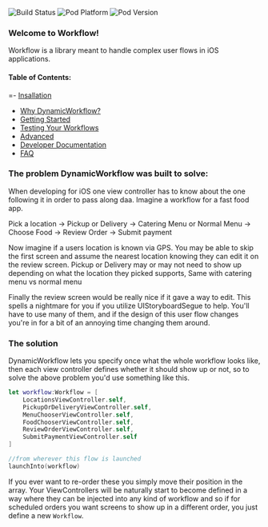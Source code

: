 ![Build Status](https://img.shields.io/travis/com/Tyler-Keith-Thompson/Workflow.svg?style=popout) ![Pod Platform](https://img.shields.io/cocoapods/p/DynamicWorkflow.svg?style=popout) ![Pod Version](https://img.shields.io/cocoapods/v/DynamicWorkflow.svg?style=popout)

### Welcome to Workflow!
Workflow is a library meant to handle complex user flows in iOS applications.

#### Table of Contents:
=- [Insallation](https://github.com/Tyler-Keith-Thompson/Workflow/wiki/Installation)
- [Why DynamicWorkflow?](https://github.com/Tyler-Keith-Thompson/Workflow/wiki/why-this-library)
- [Getting Started](https://github.com/Tyler-Keith-Thompson/Workflow/wiki/getting-started)
- [Testing Your Workflows](https://github.com/Tyler-Keith-Thompson/Workflow/wiki/testing)
- [Advanced](https://github.com/Tyler-Keith-Thompson/Workflow/wiki/advanced)
- [Developer Documentation](https://github.com/Tyler-Keith-Thompson/Workflow/wiki/dev-docs)
- [FAQ](https://github.com/Tyler-Keith-Thompson/Workflow/wiki/faq)

### The problem DynamicWorkflow was built to solve:
When developing for iOS one view controller has to know about the one following it in order to pass along daa. Imagine a workflow for a fast food app.

Pick a location -> Pickup or Delivery -> Catering Menu or Normal Menu -> Choose Food -> Review Order -> Submit payment

Now imagine if a users location is known via GPS. You may be able to skip the first screen and assume the nearest location knowing they can edit it on the review screen. Pickup or Delivery may or may not need to show up depending on what the location they picked supports, Same with catering menu vs normal menu

Finally the review screen would be really nice if it gave a way to edit. This spells a nightmare for you if you utilize UIStoryboardSegue to help. You'll have to use many of them, and if the design of this user flow changes you're in for a bit of an annoying time changing them around.


### The solution
DynamicWorkflow lets you specify once what the whole workflow looks like, then each view controller defines whether it should show up or not, so to solve the above problem you'd use something like this.

```swift
let workflow:Workflow = [
    LocationsViewController.self,
    PickupOrDeliveryViewController.self,
    MenuChooserViewController.self,
    FoodChooserViewController.self,
    ReviewOrderViewController.self,
    SubmitPaymentViewController.self
]

//from wherever this flow is launched
launchInto(workflow)
```

If you ever want to re-order these you simply move their position in the array. Your ViewControllers will be naturally start to become defined in a way where they can be injected into any kind of workflow and so if for scheduled orders you want screens to show up in a different order, you just define a new `Workflow`.
